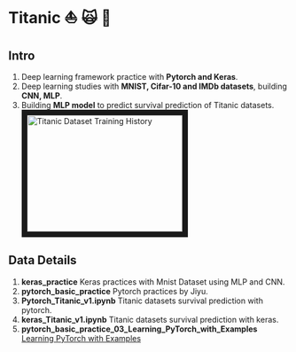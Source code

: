 # Titanic :boat: :scream_cat: :rose: 

## Intro
1. Deep learning framework practice with **Pytorch and Keras**.
2. Deep learning studies with **MNIST, Cifar-10 and IMDb datasets**, building **CNN, MLP**.
3. Building **MLP model** to predict survival prediction of Titanic datasets.
<br><img src="https://github.com/NTU-CSX-Project/R01228016/blob/master/Titanic/train_show.JPG" 
alt="Titanic Dataset Training History" width="280" height="210" border="10" /></a><br>

## Data Details
1. **keras_practice** Keras practices with Mnist Dataset using MLP and CNN.
2. **pytorch_basic_practice** Pytorch practices by Jiyu.
3. **Pytorch_Titanic_v1.ipynb** Titanic datasets survival prediction with pytorch.
4. **keras_Titanic_v1.ipynb** Titanic datasets survival prediction with keras.
5. **pytorch_basic_practice_03_Learning_PyTorch_with_Examples** [Learning PyTorch with Examples](http://pytorch.org/tutorials/beginner/pytorch_with_examples.html)